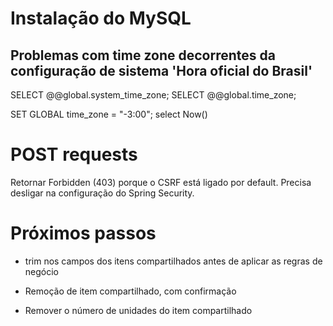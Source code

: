 # Instalação do MySQL 

## Problemas com time zone decorrentes da configuração de sistema 'Hora oficial do Brasil'

SELECT @@global.system_time_zone;
SELECT @@global.time_zone;

SET GLOBAL time_zone = "-3:00";
select Now()


# POST requests

Retornar Forbidden (403) porque o CSRF está ligado por default. Precisa desligar na configuração do Spring Security.




# Próximos passos

* trim nos campos dos itens compartilhados antes de aplicar as regras de negócio

* Remoção de item compartilhado, com confirmação

* Remover o número de unidades do item compartilhado
